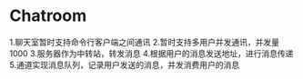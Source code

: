 # Chatroom
1.聊天室暂时支持命令行客户端之间通讯
2.暂时支持多用户并发通讯，并发量1000
3.服务器作为中转站，转发消息
4.根据用户的消息发送地址，进行消息传递
5.通道实现消息队列，记录用户发送的消息，并发消费用户的消息
